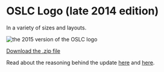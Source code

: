 # OSLC Logo (late 2014 edition)

In a variety of sizes and layouts.

![the 2015 version of the OSLC logo](https://cloud.githubusercontent.com/assets/870668/5013857/1f30cdec-6a5f-11e4-8b03-9d6604439f62.png)

[Download the .zip file](https://github.com/OSLC/logo/archive/master.zip)

Read about the reasoning behind the update [here](http://oslc.github.io/redesign/posts/logo.html) and [here](http://oslc.github.io/redesign/posts/logo-and-colors-again.html).